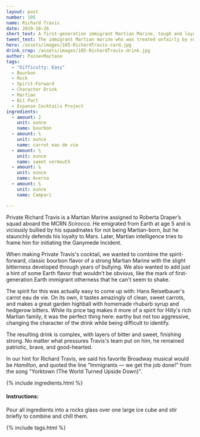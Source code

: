 ```yaml
---
layout: post
number: 105
name: Richard Travis
date: 2019-10-26
short_text: A first-generation immigrant Martian Marine, tough and loyal.
tweet_text: The immigrant Martian marine who was treated unfairly by squadmates and the highest echelons of Martian government.
hero: /assets/images/105-RichardTravis-card.jpg
drink_crop: /assets/images/105-RichardTravis-drink.jpg
author: Paine×Mactane
tags:
  - "Difficulty: Easy"
  - Bourbon
  - Rock
  - Spirit-Forward
  - Character Drink
  - Martian
  - Bit Part
  - Expanse Cocktails Project
ingredients:
  - amount: 2
    unit: ounce
    name: bourbon
  - amount: ½
    unit: ounce
    name: carrot eau de vie
  - amount: ¼
    unit: ounce
    name: sweet vermouth
  - amount: ⅛
    unit: ounce
    name: Averna
  - amount: ⅛
    unit: ounce
    name: Campari

---
```


Private Richard Travis is a Martian Marine assigned to Roberta Draper’s squad aboard the MCRN _Scirocco_. He emigrated from Earth at age 5 and is viciously bullied by his  squadmates for not being Martian-born, but he staunchly defends his loyalty to Mars. Later, Martian intelligence tries to frame him for initiating the Ganymede Incident.

When making Private Travis's cocktail, we wanted to combine the spirit-forward, classic bourbon flavor of a strong Martian Marine with the slight bitterness developed through years of bullying. We also wanted to add just a hint of some Earth flavor that wouldn't be obvious, like the mark of first-generation Earth immigrant otherness that he can't seem to shake.

The spirit for this was actually easy to come up with: Hans Reisetbauer's carrot eau de vie. On its own, it tastes amazingly of clean, sweet carrots, and makes a great garden highball with homemade rhubarb syrup and hedgerow bitters. While its price tag makes it more of a spirit for Hilly's rich Martian family, it was the perfect thing here: earthy but not too aggressive, changing the character of the drink while being difficult to identify.

The resulting drink is complex, with layers of bitter and sweet, finishing strong. No matter what pressures Travis's team put on him, he remained patriotic, brave, and good-hearted.

In our hint for Richard Travis, we said his favorite Broadway musical would be _Hamilton_, and quoted the line "Immigrants — we get the job done!" from the song "Yorktown (The World Turned Upside Down)".

{% include ingredients.html %}

#### Instructions:

Pour all ingredients into a rocks glass over one large ice cube and stir briefly to combine and chill them.

{% include tags.html %}
